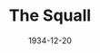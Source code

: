 ---
title: The Squall
date: 1934-12-20
closing_date:
layout: productions
playbill:
Theatre: Theatre Jacksonville
cast:
- Manuela: Bobbie Landers
- Juan Mendez: Charles Luckie
- Finito: Drummond Paul
- Pedro: George Nichols
- Anita: Isabel Mead
- Don Diego: Joseph Byrnes
- Nubi: Lydia Fabian
- Dona Paca: Maria Greason
- Dolores Mendez: Pauline Entenza
- Jose Mendez: Virgil Perry
- Padre Molina: William Courtney
- El Moro: Winston Fowler
crew:
- Director: Winston Fowler
understudies:
orchestra:
external_links:
---